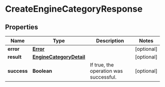 

# CreateEngineCategoryResponse

## Properties

Name | Type | Description | Notes
------------ | ------------- | ------------- | -------------
**error** | [**Error**](Error.md) |  |  [optional]
**result** | [**EngineCategoryDetail**](EngineCategoryDetail.md) |  |  [optional]
**success** | **Boolean** | If true, the operation was successful. |  [optional]



